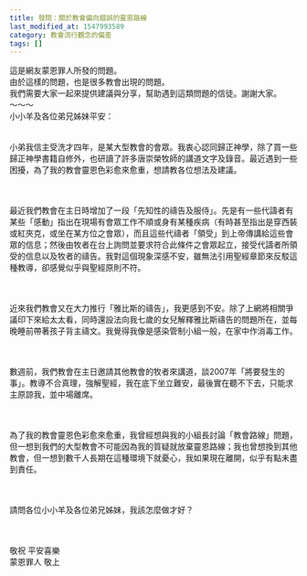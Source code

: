 ```yaml
---
title: 發問：關於教會偏向錯誤的靈恩路線
last_modified_at: 1547993589
category: 教會流行觀念的偏差
tags: []
---
```


<p>這是網友蒙恩罪人所發的問題。<br/>由於這樣的問題，也是很多教會出現的問題。<br/>我們需要大家一起來提供建議與分享，幫助遇到這類問題的信徒。謝謝大家。<br/><!--more-->～～～<br/>小小羊及各位弟兄姊妹平安：<br/> <br/><br/>小弟我信主受洗才四年，是某大型教會的會眾。我衷心認同歸正神學，除了買一些歸正神學書籍自修外，也研讀了許多唐崇榮牧師的講道文字及錄音。最近遇到一些困擾，為了我的教會靈恩色彩愈來愈重，想請教各位想法及建議。<br/><br/> <br/><br/>最近我們教會在主日時增加了一段「先知性的禱告及服侍」。先是有一些代譸者有某些「感動」指出在現場有會眾工作不順或身有某種疾病（有時甚至指出是穿西裝或紅夾克，或坐在某方位之會眾），而且這些代禱者「領受」到上帝傳講給這些會眾的信息；然後由牧者在台上詢問並要求符合此條件之會眾起立，接受代譸者所領受的信息以及牧者的禱告。我對這個現象深感不安，雖無法引用聖經章節來反駁這種教導，卻感覺似乎與聖經原則不符。<br/><br/> <br/><br/>近來我們教會又在大力推行「雅比斯的禱告」，我更感到不安。除了上網將相關爭議印下來給太太看，同時還設法向我七歲的女兒解釋雅比斯禱告的問題所在，並每晚睡前帶著孩子背主禱文。我覺得我像是感染管制小組一般，在家中作消毒工作。<br/><br/> <br/><br/>數週前，我們教會在主日邀請其他教會的牧者來講道，談2007年「將要發生的事」。教導不合真理，強解聖經，我在底下坐立難安，最後實在聽不下去，只能求主原諒我，並中場離席。<br/><br/> <br/><br/>為了我的教會靈恩色彩愈來愈重，我曾經想與我的小組長討論「教會路線」問題，但一想到我們的大型教會不可能因為我的質疑就放棄靈恩路線；我也曾想換到其他教會，但一想到數千人長期在這種環境下就憂心，我如果現在離開，似乎有點未盡到責任。<br/><br/> <br/><br/>請問各位小小羊及各位弟兄姊妹，我該怎麼做才好？ <br/><br/> <br/><br/>敬祝  平安喜樂<br/>蒙恩罪人  敬上<br/><br/></p>